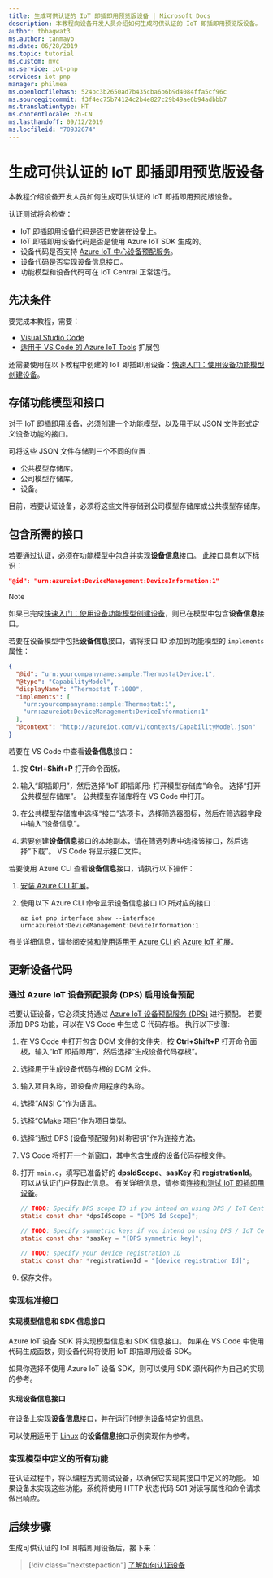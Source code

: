 ```yaml
---
title: 生成可供认证的 IoT 即插即用预览版设备 | Microsoft Docs
description: 本教程向设备开发人员介绍如何生成可供认证的 IoT 即插即用预览版设备。
author: tbhagwat3
ms.author: tanmayb
ms.date: 06/28/2019
ms.topic: tutorial
ms.custom: mvc
ms.service: iot-pnp
services: iot-pnp
manager: philmea
ms.openlocfilehash: 524bc3b2650ad7b435cba6b6b9d4084ffa5cf96c
ms.sourcegitcommit: f3f4ec75b74124c2b4e827c29b49ae6b94adbbb7
ms.translationtype: HT
ms.contentlocale: zh-CN
ms.lasthandoff: 09/12/2019
ms.locfileid: "70932674"
---
```

# <a name="build-an-iot-plug-and-play-preview-device-thats-ready-for-certification"></a>生成可供认证的 IoT 即插即用预览版设备

本教程介绍设备开发人员如何生成可供认证的 IoT 即插即用预览版设备。

认证测试将会检查：

- IoT 即插即用设备代码是否已安装在设备上。
- IoT 即插即用设备代码是否是使用 Azure IoT SDK 生成的。
- 设备代码是否支持 [Azure IoT 中心设备预配服务](../iot-dps/about-iot-dps.md)。
- 设备代码是否实现设备信息接口。
- 功能模型和设备代码可在 IoT Central 正常运行。

## <a name="prerequisites"></a>先决条件

要完成本教程，需要：

- [Visual Studio Code](https://code.visualstudio.com/download)
- [适用于 VS Code 的 Azure IoT Tools](https://marketplace.visualstudio.com/items?itemName=vsciot-vscode.azure-iot-tools) 扩展包

还需要使用在以下教程中创建的 IoT 即插即用设备：[快速入门：使用设备功能模型创建设备](quickstart-create-pnp-device.md)。

## <a name="store-a-capability-model-and-interfaces"></a>存储功能模型和接口

对于 IoT 即插即用设备，必须创建一个功能模型，以及用于以 JSON 文件形式定义设备功能的接口。

可将这些 JSON 文件存储到三个不同的位置：

- 公共模型存储库。
- 公司模型存储库。
- 设备。

目前，若要认证设备，必须将这些文件存储到公司模型存储库或公共模型存储库。

## <a name="include-the-required-interfaces"></a>包含所需的接口

若要通过认证，必须在功能模型中包含并实现**设备信息**接口。 此接口具有以下标识：

```json
"@id": "urn:azureiot:DeviceManagement:DeviceInformation:1"
```

> [!NOTE]
> 如果已完成[快速入门：使用设备功能模型创建设备](quickstart-create-pnp-device.md)，则已在模型中包含**设备信息**接口。

若要在设备模型中包括**设备信息**接口，请将接口 ID 添加到功能模型的 `implements` 属性：

```json
{
  "@id": "urn:yourcompanyname:sample:ThermostatDevice:1",
  "@type": "CapabilityModel",
  "displayName": "Thermostat T-1000",
  "implements": [
    "urn:yourcompanyname:sample:Thermostat:1",
    "urn:azureiot:DeviceManagement:DeviceInformation:1"
  ],
  "@context": "http://azureiot.com/v1/contexts/CapabilityModel.json"
}
```

若要在 VS Code 中查看**设备信息**接口：

1. 按 **Ctrl+Shift+P** 打开命令面板。

1. 输入“即插即用”，然后选择“IoT 即插即用: 打开模型存储库”命令。   选择“打开公共模型存储库”。  公共模型存储库将在 VS Code 中打开。

1. 在公共模型存储库中选择“接口”选项卡，选择筛选器图标，然后在筛选器字段中输入“设备信息”。  

1. 若要创建**设备信息**接口的本地副本，请在筛选列表中选择该接口，然后选择“下载”。  VS Code 将显示接口文件。

若要使用 Azure CLI 查看**设备信息**接口，请执行以下操作：

1. [安装 Azure CLI 扩展](howto-install-pnp-cli.md)。

1. 使用以下 Azure CLI 命令显示设备信息接口 ID 所对应的接口：

    ```cmd/sh
    az iot pnp interface show --interface urn:azureiot:DeviceManagement:DeviceInformation:1
    ```

有关详细信息，请参阅[安装和使用适用于 Azure CLI 的 Azure IoT 扩展](howto-install-pnp-cli.md)。

## <a name="update-device-code"></a>更新设备代码

### <a name="enable-device-provisioning-through-the-azure-iot-device-provisioning-service-dps"></a>通过 Azure IoT 设备预配服务 (DPS) 启用设备预配

若要认证设备，它必须支持通过 [Azure IoT 设备预配服务 (DPS)](https://docs.microsoft.com/azure/iot-dps/about-iot-dps) 进行预配。 若要添加 DPS 功能，可以在 VS Code 中生成 C 代码存根。 执行以下步骤:

1. 在 VS Code 中打开包含 DCM 文件的文件夹，按 **Ctrl+Shift+P** 打开命令面板，输入“IoT 即插即用”，然后选择“生成设备代码存根”。  

1. 选择用于生成设备代码存根的 DCM 文件。

1. 输入项目名称，即设备应用程序的名称。

1. 选择“ANSI C”作为语言。 

1. 选择“CMake 项目”作为项目类型。 

1. 选择“通过 DPS (设备预配服务)对称密钥”作为连接方法。 

1. VS Code 将打开一个新窗口，其中包含生成的设备代码存根文件。

1. 打开 `main.c`，填写已准备好的 **dpsIdScope**、**sasKey** 和 **registrationId**。 可以从认证门户获取此信息。 有关详细信息，请参阅[连接和测试 IoT 即插即用设备](tutorial-certification-test.md#connect-and-discover-interfaces)。

    ```c
    // TODO: Specify DPS scope ID if you intend on using DPS / IoT Central.
    static const char *dpsIdScope = "[DPS Id Scope]";
    
    // TODO: Specify symmetric keys if you intend on using DPS / IoT Central and symmetric key based auth.
    static const char *sasKey = "[DPS symmetric key]";
    
    // TODO: specify your device registration ID
    static const char *registrationId = "[device registration Id]";
    ```

1. 保存文件。

### <a name="implement-standard-interfaces"></a>实现标准接口

#### <a name="implement-the-model-information-and-sdk-information-interfaces"></a>实现模型信息和 SDK 信息接口

Azure IoT 设备 SDK 将实现模型信息和 SDK 信息接口。 如果在 VS Code 中使用代码生成函数，则设备代码将使用 IoT 即插即用设备 SDK。

如果你选择不使用 Azure IoT 设备 SDK，则可以使用 SDK 源代码作为自己的实现的参考。

#### <a name="implement-the-device-information-interface"></a>实现设备信息接口

在设备上实现**设备信息**接口，并在运行时提供设备特定的信息。

可以使用适用于 [Linux](https://github.com/Azure/azure-iot-sdk-c/tree/public-preview) 的**设备信息**接口示例实现作为参考。

### <a name="implement-all-the-capabilities-defined-in-your-model"></a>实现模型中定义的所有功能

在认证过程中，将以编程方式测试设备，以确保它实现其接口中定义的功能。 如果设备未实现这些功能，系统将使用 HTTP 状态代码 501 对读写属性和命令请求做出响应。

## <a name="next-steps"></a>后续步骤

生成可供认证的 IoT 即插即用设备后，接下来：

> [!div class="nextstepaction"]
> [了解如何认证设备](tutorial-certification-test.md)
